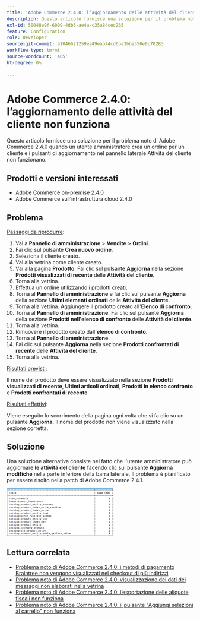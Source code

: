 ```yaml
---
title: 'Adobe Commerce 2.4.0: l’aggiornamento delle attività del cliente non funziona'
description: Questo articolo fornisce una soluzione per il problema noto di Adobe Commerce 2.4.0 quando un utente amministratore crea un ordine per un cliente e i pulsanti di aggiornamento nel pannello laterale Attività del cliente non funzionano.
exl-id: 50048e9f-6009-4db5-ae4a-c35a84cec265
feature: Configuration
role: Developer
source-git-commit: a1046621259ea49eab74cd6ba3bba550e0c70283
workflow-type: tm+mt
source-wordcount: '405'
ht-degree: 0%

---
```


# Adobe Commerce 2.4.0: l’aggiornamento delle attività del cliente non funziona

Questo articolo fornisce una soluzione per il problema noto di Adobe Commerce 2.4.0 quando un utente amministratore crea un ordine per un cliente e i pulsanti di aggiornamento nel pannello laterale Attività del cliente non funzionano.

## Prodotti e versioni interessati

* Adobe Commerce on-premise 2.4.0
* Adobe Commerce sull’infrastruttura cloud 2.4.0

## Problema

<u>Passaggi da riprodurre</u>:

1. Vai a **Pannello di amministrazione** > **Vendite** > **Ordini**.
1. Fai clic sul pulsante **Crea nuovo ordine**.
1. Seleziona il cliente creato.
1. Vai alla vetrina come cliente creato.
1. Vai alla pagina **Prodotto**. Fai clic sul pulsante **Aggiorna** nella sezione **Prodotti visualizzati di recente** delle **Attività del cliente**.
1. Torna alla vetrina.
1. Effettua un ordine utilizzando i prodotti creati.
1. Torna al **Pannello di amministrazione** e fai clic sul pulsante **Aggiorna** della sezione **Ultimi elementi ordinati** delle **Attività del cliente**.
1. Torna alla vetrina. Aggiungere il prodotto creato all&#39;**Elenco di confronto**.
1. Torna al **Pannello di amministrazione**. Fai clic sul pulsante **Aggiorna** della sezione **Prodotti nell&#39;elenco di confronto** delle **Attività del cliente**.
1. Torna alla vetrina.
1. Rimuovere il prodotto creato dall&#39;**elenco di confronto**.
1. Torna al **Pannello di amministrazione**.
1. Fai clic sul pulsante **Aggiorna** nella sezione **Prodotti confrontati di recente** delle **Attività del cliente**.
1. Torna alla vetrina.

<u>Risultati previsti</u>:

Il nome del prodotto deve essere visualizzato nella sezione **Prodotti visualizzati di recente**, **Ultimi articoli ordinati**, **Prodotti in elenco confronto** e **Prodotti confrontati di recente**.

<u>Risultati effettivi</u>:

Viene eseguito lo scorrimento della pagina ogni volta che si fa clic su un pulsante **Aggiorna**. Il nome del prodotto non viene visualizzato nella sezione corretta.

## Soluzione

Una soluzione alternativa consiste nel fatto che l&#39;utente amministratore può aggiornare **le attività del cliente** facendo clic sul pulsante **Aggiorna modifiche** nella parte inferiore della barra laterale. Il problema è pianificato per essere risolto nella patch di Adobe Commerce 2.4.1.

![mceclip0.png](assets/mceclip0.png)

## Lettura correlata

* [Problema noto di Adobe Commerce 2.4.0: i metodi di pagamento Braintree non vengono visualizzati nel checkout di più indirizzi](/help/troubleshooting/payments/magento-2-4-0-braintree-not-in-multiple-addresses-checkout.md)
* [Problema noto di Adobe Commerce 2.4.0: visualizzazione dei dati dei messaggi non elaborati nella vetrina](/help/troubleshooting/storefront/magento-2-4-0-issue-storefront-raw-message-data-display.md)
* [Problema noto di Adobe Commerce 2.4.0: l’esportazione delle aliquote fiscali non funziona](/help/troubleshooting/miscellaneous/magento-2-4-0-known-issue-export-tax-rates-does-not-work.md)
* [Problema noto di Adobe Commerce 2.4.0: il pulsante &quot;Aggiungi selezioni al carrello&quot; non funziona](/help/troubleshooting/miscellaneous/magento-2-4-0-add-selections-to-my-cart-does-not-work.md)
